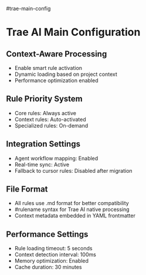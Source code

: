 #trae-main-config
# Trae AI Main Configuration

## Context-Aware Processing
- Enable smart rule activation
- Dynamic loading based on project context
- Performance optimization enabled

## Rule Priority System
- Core rules: Always active
- Context rules: Auto-activated
- Specialized rules: On-demand

## Integration Settings
- Agent workflow mapping: Enabled
- Real-time sync: Active
- Fallback to cursor rules: Disabled after migration

## File Format
- All rules use .md format for better compatibility
- #rulename syntax for Trae AI native processing
- Context metadata embedded in YAML frontmatter

## Performance Settings
- Rule loading timeout: 5 seconds
- Context detection interval: 100ms
- Memory optimization: Enabled
- Cache duration: 30 minutes